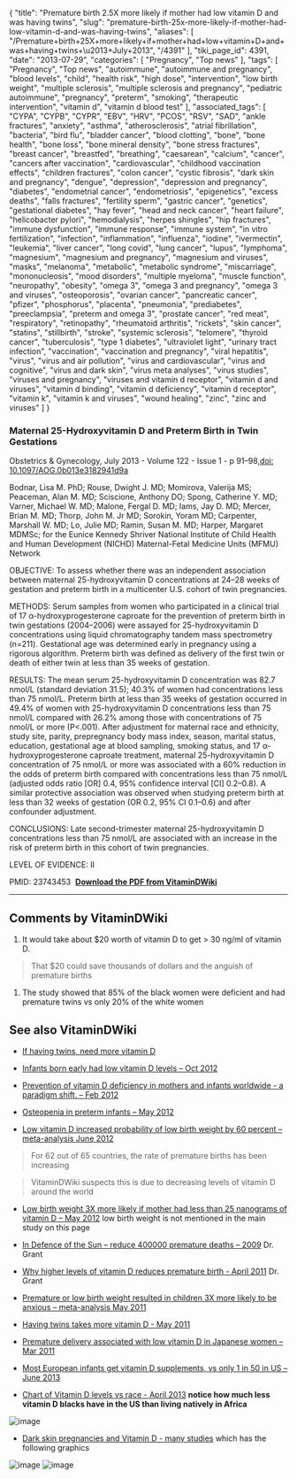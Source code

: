 {
    "title": "Premature birth 2.5X more likely if mother had low vitamin D and was having twins",
    "slug": "premature-birth-25x-more-likely-if-mother-had-low-vitamin-d-and-was-having-twins",
    "aliases": [
        "/Premature+birth+25X+more+likely+if+mother+had+low+vitamin+D+and+was+having+twins+\u2013+July+2013",
        "/4391"
    ],
    "tiki_page_id": 4391,
    "date": "2013-07-29",
    "categories": [
        "Pregnancy",
        "Top news"
    ],
    "tags": [
        "Pregnancy",
        "Top news",
        "autoimmune",
        "autoimmune and pregnancy",
        "blood levels",
        "child",
        "health risk",
        "high dose",
        "intervention",
        "low birth weight",
        "multiple sclerosis",
        "multiple sclerosis and pregnancy",
        "pediatric autoimmune",
        "pregnancy",
        "preterm",
        "smoking",
        "therapeutic intervention",
        "vitamin d",
        "vitamin d blood test"
    ],
    "associated_tags": [
        "CYPA",
        "CYPB",
        "CYPR",
        "EBV",
        "HRV",
        "PCOS",
        "RSV",
        "SAD",
        "ankle fractures",
        "anxiety",
        "asthma",
        "atherosclerosis",
        "atrial fibrillation",
        "bacteria",
        "bird flu",
        "bladder cancer",
        "blood clotting",
        "bone",
        "bone health",
        "bone loss",
        "bone mineral density",
        "bone stress fractures",
        "breast cancer",
        "breastfed",
        "breathing",
        "caesarean",
        "calcium",
        "cancer",
        "cancers after vaccination",
        "cardiovascular",
        "childhood vaccination effects",
        "children fractures",
        "colon cancer",
        "cystic fibrosis",
        "dark skin and pregnancy",
        "dengue",
        "depression",
        "depression and pregnancy",
        "diabetes",
        "endometrial cancer",
        "endometriosis",
        "epigenetics",
        "excess deaths",
        "falls fractures",
        "fertility sperm",
        "gastric cancer",
        "genetics",
        "gestational diabetes",
        "hay fever",
        "head and neck cancer",
        "heart failure",
        "helicobacter pylori",
        "hemodialysis",
        "herpes shingles",
        "hip fractures",
        "immune dysfunction",
        "immune response",
        "immune system",
        "in vitro fertilization",
        "infection",
        "inflammation",
        "influenza",
        "iodine",
        "ivermectin",
        "leukemia",
        "liver cancer",
        "long covid",
        "lung cancer",
        "lupus",
        "lymphoma",
        "magnesium",
        "magnesium and pregnancy",
        "magnesium and viruses",
        "masks",
        "melanoma",
        "metabolic",
        "metabolic syndrome",
        "miscarriage",
        "mononucleosis",
        "mood disorders",
        "multiple myeloma",
        "muscle function",
        "neuropathy",
        "obesity",
        "omega 3",
        "omega 3 and pregnancy",
        "omega 3 and viruses",
        "osteoporosis",
        "ovarian cancer",
        "pancreatic cancer",
        "pfizer",
        "phosphorus",
        "placenta",
        "pneumonia",
        "prediabetes",
        "preeclampsia",
        "preterm and omega 3",
        "prostate cancer",
        "red meat",
        "respiratory",
        "retinopathy",
        "rheumatoid arthritis",
        "rickets",
        "skin cancer",
        "statins",
        "stillbirth",
        "stroke",
        "systemic sclerosis",
        "telomere",
        "thyroid cancer",
        "tuberculosis",
        "type 1 diabetes",
        "ultraviolet light",
        "urinary tract infection",
        "vaccination",
        "vaccination and pregnancy",
        "viral hepatitis",
        "virus",
        "virus and air pollution",
        "virus and cardiovascular",
        "virus and cognitive",
        "virus and dark skin",
        "virus meta analyses",
        "virus studies",
        "viruses and pregnancy",
        "viruses and vitamin d receptor",
        "vitamin d and viruses",
        "vitamin d binding",
        "vitamin d deficiency",
        "vitamin d receptor",
        "vitamin k",
        "vitamin k and viruses",
        "wound healing",
        "zinc",
        "zinc and viruses"
    ]
}


### Maternal 25-Hydroxyvitamin D and Preterm Birth in Twin Gestations

Obstetrics & Gynecology, July 2013 - Volume 122 - Issue 1 - p 91–98,[doi: 10.1097/AOG.0b013e3182941d9a](https://doi.org/10.1097/AOG.0b013e3182941d9a)

Bodnar, Lisa M. PhD; Rouse, Dwight J. MD; Momirova, Valerija MS; Peaceman, Alan M. MD; Sciscione, Anthony DO; Spong, Catherine Y. MD; Varner, Michael W. MD; Malone, Fergal D. MD; Iams, Jay D. MD; Mercer, Brian M. MD; Thorp, John M. Jr MD; Sorokin, Yoram MD; Carpenter, Marshall W. MD; Lo, Julie MD; Ramin, Susan M. MD; Harper, Margaret MDMSc; for the Eunice Kennedy Shriver National Institute of Child Health and Human Development (NICHD) Maternal-Fetal Medicine Units (MFMU) Network

OBJECTIVE: To assess whether there was an independent association between maternal 25-hydroxyvitamin D concentrations at 24–28 weeks of gestation and preterm birth in a multicenter U.S. cohort of twin pregnancies.

METHODS: Serum samples from women who participated in a clinical trial of 17 α-hydroxyprogesterone caproate for the prevention of preterm birth in twin gestations (2004–2006) were assayed for 25-hydroxyvitamin D concentrations using liquid chromatography tandem mass spectrometry (n=211). Gestational age was determined early in pregnancy using a rigorous algorithm. Preterm birth was defined as delivery of the first twin or death of either twin at less than 35 weeks of gestation.

RESULTS: The mean serum 25-hydroxyvitamin D concentration was 82.7 nmol/L (standard deviation 31.5); 40.3% of women had concentrations less than 75 nmol/L. Preterm birth at less than 35 weeks of gestation occurred in 49.4% of women with 25-hydroxyvitamin D concentrations less than 75 nmol/L compared with 26.2% among those with concentrations of 75 nmol/L or more (P<.001). After adjustment for maternal race and ethnicity, study site, parity, prepregnancy body mass index, season, marital status, education, gestational age at blood sampling, smoking status, and 17 α-hydroxyprogesterone caproate treatment, maternal 25-hydroxyvitamin D concentration of 75 nmol/L or more was associated with a 60% reduction in the odds of preterm birth compared with concentrations less than 75 nmol/L (adjusted odds ratio <span>[OR]</span> 0.4, 95% confidence interval <span>[CI]</span> 0.2–0.8). A similar protective association was observed when studying preterm birth at less than 32 weeks of gestation (OR 0.2, 95% CI 0.1–0.6) and after confounder adjustment.

CONCLUSIONS: Late second-trimester maternal 25-hydroxyvitamin D concentrations less than 75 nmol/L are associated with an increase in the risk of preterm birth in this cohort of twin pregnancies.

LEVEL OF EVIDENCE: II

PMID:     23743453   **<i class="fas fa-file-pdf" style="margin-right: 0.3em;"></i><a href="https://d378j1rmrlek7x.cloudfront.net/attachments/pdf/twin-bodnar.pdf">Download the PDF from VitaminDWiki</a>** 

---

## Comments by VitaminDWiki

1. It would take about $20 worth of vitamin D to get > 30 ng/ml of vitamin D.

> That $20 could save thousands of dollars and the anguish of premature births

1. The study showed that 85% of the black women were deficient and had premature twins vs only 20% of the white women

## See also VitaminDWiki

* [If having twins, need more vitamin D](/tags/if-having-twins-need-more-vitamin-d.html)

* [Infants born early had low vitamin D levels – Oct 2012](/posts/infants-born-early-had-low-vitamin-d-levels)

* [Prevention of vitamin D deficiency in mothers and infants worldwide - a paradigm shift. – Feb 2012](/posts/prevention-of-vitamin-d-deficiency-in-mothers-and-infants-worldwide-a-paradigm-shift)

* [Osteopenia in preterm infants – May 2012](/tags/osteopenia-in-preterm-infants-may-2012.html)

* [Low vitamin D increased probability of low birth weight by 60 percent – meta-analysis June 2012](/posts/low-vitamin-d-increased-probability-of-low-birth-weight-by-60-percent-meta-analysis)

> For 62 out of 65 countries, the rate of premature births has been increasing

> VitaminDWiki suspects this is due to decreasing levels of vitamin D around the world

* [Low birth weight 3X more likely if mother had less than 25 nanograms of vitamin D – May 2012](/tags/low-birth-weight-3x-more-likely-if-mother-had-less-than-25-nanograms-of-vitamin-d-may-2012.html) low birth weight is not mentioned in the main study on this page

* [In Defence of the Sun – reduce 400000 premature deaths – 2009](/tags/in-defence-of-the-sun-reduce-400000-premature-deaths-2009.html) Dr. Grant

* [Why higher levels of vitamin D reduces premature birth - April 2011](/tags/why-higher-levels-of-vitamin-d-reduces-premature-birth-april-2011.html) Dr. Grant 

* [Premature or low birth weight resulted in children 3X more likely to be anxious – meta-analysis May 2011](/tags/premature-or-low-birth-weight-resulted-in-children-3x-more-likely-to-be-anxious-meta-analysis-may-2011.html)

* [Having twins takes more vitamin D - May 2011](/tags/having-twins-takes-more-vitamin-d-may-2011.html)

* [Premature delivery associated with low vitamin D in Japanese women – Mar 2011](/tags/premature-delivery-associated-with-low-vitamin-d-in-japanese-women-mar-2011.html)

* [Most European infants get vitamin D supplements, vs only 1 in 50 in US – June 2013](/posts/most-european-infants-get-vitamin-d-supplements-vs-only-1-in-50-in-us)

* [Chart of Vitamin D levels vs race - April 2013](/posts/chart-of-vitamin-d-levels-vs-race) **notice how much less vitamin D blacks have in the US than living natively in Africa** 

<img src="/attachments/d3.mock.jpg" alt="image"> 

* [Dark skin pregnancies and Vitamin D - many studies](/tags/dark-skin-pregnancies-and-vitamin-d-many-studies.html) which has the following graphics

<img src="https://d378j1rmrlek7x.cloudfront.net/attachments/gif/cdc-pregnant-less-than-20-ng.gif" alt="image" style="max-width: 300px;">

<img src="https://d378j1rmrlek7x.cloudfront.net/attachments/png/racial-disparity-nyt.png" alt="image">